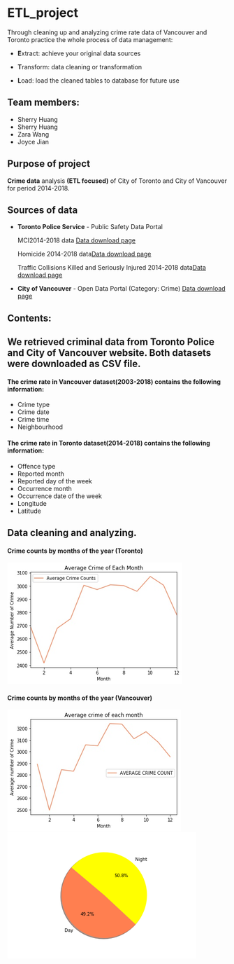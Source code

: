 # ETL_project

Through cleaning up and analyzing crime rate data of Vancouver and Toronto practice the whole process of data management:

* **E**xtract: achieve your original data sources 

* **T**ransform: data cleaning or transformation 

* **L**oad: load the cleaned tables to database for future use

## Team members:
* Sherry Huang
* Sherry Huang
* Zara Wang
* Joyce Jian

## Purpose of project
__Crime data__ analysis __(ETL focused)__ of City of Toronto and City of Vancouver for period 2014-2018. 

## Sources of data
* __Toronto Police Service__ - Public Safety Data Portal 

  MCI2014-2018 data [Data download page](https://data.torontopolice.on.ca/datasets/98f7dde610b54b9081dfca80be453ac9_0) 

  Homicide 2014-2018 data[Data download page](http://data.torontopolice.on.ca/datasets/7826a3ef2eff4d64a7f70e909de007b5_0)

  Traffic Collisions Killed and Seriously Injured 2014-2018 data[Data download page](http://data.torontopolice.on.ca/datasets/7826a3ef2eff4d64a7f70e909de007b5_0)
  
* __City of Vancouver__ - Open Data Portal (Category: Crime)
[Data download page](https://data.torontopolice.on.ca/datasets/ksi)  

## Contents:
## We retrieved criminal data from Toronto Police and City of Vancouver website. Both datasets were downloaded as CSV file.
#### The crime rate in Vancouver dataset(2003-2018) contains the following information:
- Crime type
- Crime date
- Crime time
- Neighbourhood
#### The crime rate in Toronto dataset(2014-2018) contains the following information:
- Offence type
- Reported month
- Reported day of the week
- Occurrence month
- Occurrence date of the week
- Longitude
- Latitude
## Data cleaning and analyzing.
#### Crime counts by months of the year (Toronto)
![GitHub Logo](/Images/toronto_crime_avg_month.jpg)
#### Crime counts by months of the year (Vancouver)
![GitHub Logo](/Images/crime_month_avg.jpg)
![GitHub Logo](/Images/day_night.png)

